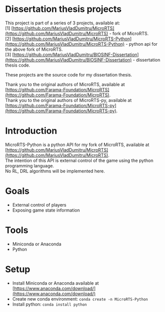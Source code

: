 # Dissertation thesis projects
This project is part of a series of 3 projects, available at:   
[1] [https://github.com/MariusVladDumitru/MicroRTS](https://github.com/MariusVladDumitru/MicroRTS) - fork of MicroRTS.  
[2] [https://github.com/MariusVladDumitru/MicroRTS-Python](https://github.com/MariusVladDumitru/MicroRTS-Python) - python api for the above fork of MicroRTS.  
[3] [https://github.com/MariusVladDumitru/BIOSINF-Dissertation](https://github.com/MariusVladDumitru/BIOSINF-Dissertation) - dissertation thesis code.

These projects are the source code for my dissertation thesis.

Thank you to the original authors of MicroRTS, available at [https://github.com/Farama-Foundation/MicroRTS](https://github.com/Farama-Foundation/MicroRTS).  
Thank you to the original authors of MicroRTS-py, available at [https://github.com/Farama-Foundation/MicroRTS-py](https://github.com/Farama-Foundation/MicroRTS-py).

# Introduction
MicroRTS-Python is a python API for my fork of MicroRTS, available at [https://github.com/MariusVladDumitru/MicroRTS](https://github.com/MariusVladDumitru/MicroRTS).  
The intention of this API is external control of the game using the python programming language.  
No RL, DRL algorithms will be implemented here.

# Goals
- External control of players
- Exposing game state information

# Tools
- Miniconda or Anaconda
- Python

# Setup
- Install Miniconda or Anaconda available at [https://www.anaconda.com/download/](https://www.anaconda.com/download/)
- Create new conda environment: ```conda create -n MicroRTS-Python```
- Install python: ```conda install python```